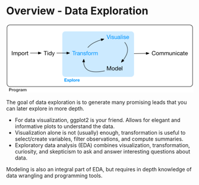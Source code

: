 # Overview - Data Exploration

![](data-exploration.png)

The goal of data exploration is to generate many promising leads that you can later explore in more depth.  

- For data visualization, ggplot2 is your friend. Allows for elegant and informative plots to understand the data.
- Visualization alone is not (usually) enough, transformation is useful to select/create variables, filter observations, and compute summaries.
- Exploratory data analysis (EDA) combines visualization, transformation, curiosity, and skepticism to ask and answer interesting questions about data.  

Modeling is also an integral part of EDA, but requires in depth knowledge of data wrangling and programming tools.
